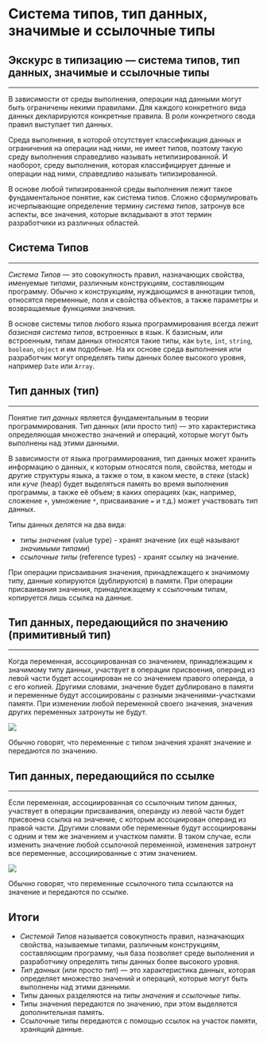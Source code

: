 # Система типов, тип данных, значимые и ссылочные типы
## Экскурс в типизацию — система типов, тип данных, значимые и ссылочные типы
________________

В зависимости от среды выполнения, операции над данными могут быть ограничены некими правилами. Для каждого конкретного вида данных декларируются конкретные правила. В роли конкретного свода правил выступает тип данных.

Среда выполнения, в которой отсутствует классификация данных и ограничения на операции над ними, не имеет типов, поэтому такую среду выполнения справедливо называть нетипизированной. И наоборот, среду выполнения, которая классифицирует данные и операции над ними, справедливо называть типизированной.

В основе любой типизированной среды выполнения лежит такое фундаментальное понятие, как система типов. Сложно сформулировать исчерпывающие определение термину *система типов*, затронув все аспекты, все значения, которые вкладывают в этот термин разработчики из различных областей.


## Система Типов
________________

*Система Типов* — это совокупность правил, назначающих свойства, именуемые *типами*, различным конструкциям, составляющим программу. Обычно к конструкциям, нуждающимся в аннотации типов, относятся переменные, поля и свойства объектов, а также параметры и возвращаемые функциями значения.

В основе системы типов любого языка программирования всегда лежит *базисная система типов*, встроенных в язык. К базисным, или встроенным, типам данных относятся такие типы, как `byte`, `int`, `string`, `boolean`, `object` и им подобные. На их основе среда выполнения или разработчик могут определять типы данных более высокого уровня, например `Date` или `Array`.


## Тип данных (тип)
________________

Понятие *тип данных* является фундаментальным в теории программирования. Тип данных (или просто тип) — это характеристика определяющая множество значений и операций, которые могут быть выполнены над этими данными.

В зависимости от языка программирования, тип данных может хранить информацию о данных, к которым относятся поля, свойства, методы и другие структуры языка, а также о том, в каком месте, в *стеке* (stack) или *куче* (heap) будет выделяться память во время выполнения программы, а также её объем; в каких операциях (как, например, сложение `+`, умножение `*`, присваивание `=` и т.д.) может участвовать тип данных.

Типы данных делятся на два вида:
 
 - *типы значения* (value type) - хранят значение (их ещё называют *значимыми типами*)
 - *ссылочные типы* (reference types) - хранят ссылку на значение.

При операции присваивания значения, принадлежащего к значимому типу, данные копируются (дублируются) в памяти. При операции присваивания значения, принадлежащему к ссылочным типам, копируется лишь ссылка на данные.


## Тип данных, передающийся по значению (примитивный тип)
________________

Когда переменная, ассоциированная со значением, принадлежащим к значимому типу данных, участвует в операции присвоения, операнд из левой части будет ассоциирован не со значением правого операнда, а с его копией. Другими словами, значение будет дублировано в памяти и переменные будут ассоциированы с разными значениями-участками памяти. При изменении любой переменной своего значения, значения других переменных затронуты не будут.

![](/book/images/type-system/type-conversion-value-type.png)  

Обычно говорят, что переменные с типом значения хранят значение и передаются по значению.


## Тип данных, передающийся по ссылке
________________

Если переменная, ассоциированная со ссылочным типом данных, участвует в операции присваивания, операнду из левой части будет присвоена ссылка на значение, с которым ассоциирован операнд из правой части. Другими словами обе переменные будут ассоциированы с одним и тем же значением и участком памяти. В таком случае, если изменить значение любой ссылочной переменной, изменения затронут все переменные, ассоциированные с этим значением.

![](/book/images/type-system/type-conversion-ref-type.png) 

Обычно говорят, что переменные ссылочного типа ссылаются на значение и передаются по ссылке.


## Итоги

- *Системой Типов* называется совокупность правил, назначающих свойства, называемые типами, различным конструкциям, составляющим программу, чья база позволяет среде выполнения и разработчику определять типы данных более высокого уровня.
- *Тип данных* (или просто *тип*) — это характеристика данных, которая определяет множество значений и операций, которые могут быть выполнены над этими данными.
- Типы данных разделяются на *типы значения* и *ссылочные типы*.
- Типы значения передаются по значению, при этом выделяется дополнительная память.
- Ссылочные типы передаются с помощью ссылок на участок памяти, хранящий данные.
